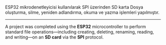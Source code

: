 ESP32 mikrodenetleyicisi kullanılarak SPI üzerinden SD karta Dosya oluşturma, silme, yeniden adlandırma, okuma ve yazma işlemleri yapılmıştır.

------------------------------------------------------------------------------------------------------------------------------------------------

A project was completed using the **ESP32** microcontroller to perform standard file operations—including creating, deleting, renaming, reading, and writing—on an **SD card** via the **SPI** protocol.
